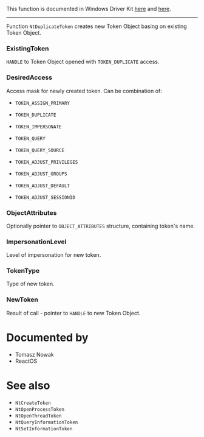 This function is documented in Windows Driver Kit [here](https://learn.microsoft.com/en-us/windows-hardware/drivers/ddi/ntifs/nf-ntifs-ntduplicatetoken) and [here](https://learn.microsoft.com/en-us/windows-hardware/drivers/ddi/ntifs/nf-ntifs-zwduplicatetoken).

---

Function `NtDuplicateToken` creates new Token Object basing on existing Token Object.

### ExistingToken

`HANDLE` to Token Object opened with `TOKEN_DUPLICATE` access.

### DesiredAccess

Access mask for newly created token. Can be combination of:

* `TOKEN_ASSIGN_PRIMARY`

* `TOKEN_DUPLICATE`
* `TOKEN_IMPERSONATE`

* `TOKEN_QUERY`
* `TOKEN_QUERY_SOURCE`

* `TOKEN_ADJUST_PRIVILEGES`
* `TOKEN_ADJUST_GROUPS`

* `TOKEN_ADJUST_DEFAULT`
* `TOKEN_ADJUST_SESSIONID`

### ObjectAttributes

Optionally pointer to `OBJECT_ATTRIBUTES` structure, containing token's name.

### ImpersonationLevel

Level of impersonation for new token.

### TokenType

Type of new token.

### NewToken

Result of call - pointer to `HANDLE` to new Token Object.

# Documented by

* Tomasz Nowak
* ReactOS

# See also

* `NtCreateToken`
* `NtOpenProcessToken`
* `NtOpenThreadToken`
* `NtQueryInformationToken`
* `NtSetInformationToken`
